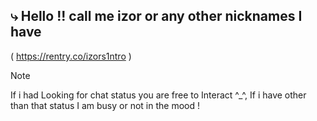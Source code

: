 ## ⤷ Hello !! call me izor or any other nicknames I have

( https://rentry.co/izors1ntro )

> [!NOTE]
> If i had Looking for chat status you are free to Interact ^_^, If i have other than that status I am busy or not in the mood !

